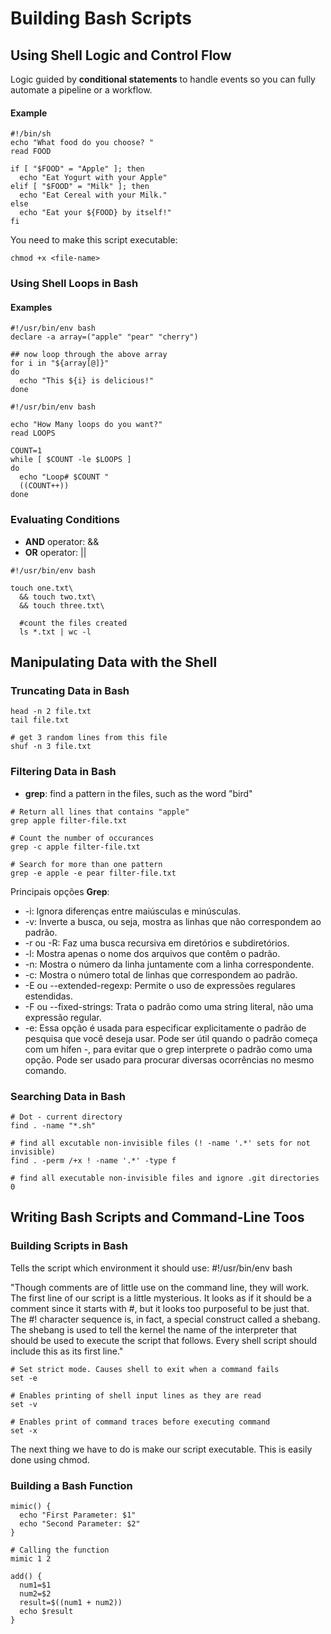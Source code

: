 # Building Bash Scripts

## Using Shell Logic and Control Flow

Logic guided by **conditional statements** to handle events so you can fully automate a pipeline or a workflow.

#### Example
```
#!/bin/sh
echo "What food do you choose? "
read FOOD

if [ "$FOOD" = "Apple" ]; then
  echo "Eat Yogurt with your Apple"
elif [ "$FOOD" = "Milk" ]; then
  echo "Eat Cereal with your Milk."
else
  echo "Eat your ${FOOD} by itself!"
fi
```

You need to make this script executable:

```
chmod +x <file-name>
```

### Using Shell Loops in Bash

#### Examples
```
#!/usr/bin/env bash
declare -a array=("apple" "pear" "cherry")

## now loop through the above array
for i in "${array[@]}"
do
  echo "This ${i} is delicious!"
done

```
```
#!/usr/bin/env bash

echo "How Many loops do you want?"
read LOOPS

COUNT=1
while [ $COUNT -le $LOOPS ]
do
  echo "Loop# $COUNT "
  ((COUNT++))
done
```

### Evaluating Conditions

- **AND** operator: &&
- **OR** operator: ||

```
#!/usr/bin/env bash

touch one.txt\
  && touch two.txt\
  && touch three.txt\

  #count the files created
  ls *.txt | wc -l

```

## Manipulating Data with the Shell

### Truncating Data in Bash

```
head -n 2 file.txt
tail file.txt

# get 3 random lines from this file
shuf -n 3 file.txt
```
### Filtering Data in Bash

- **grep**: find a pattern in the files, such as the word "bird"

```
# Return all lines that contains "apple"
grep apple filter-file.txt

# Count the number of occurances
grep -c apple filter-file.txt

# Search for more than one pattern
grep -e apple -e pear filter-file.txt
```

Principais opções **Grep**:
  - -i: Ignora diferenças entre maiúsculas e minúsculas.
  - -v: Inverte a busca, ou seja, mostra as linhas que não correspondem ao padrão.
  - -r ou -R: Faz uma busca recursiva em diretórios e subdiretórios.
  - -l: Mostra apenas o nome dos arquivos que contêm o padrão.
  - -n: Mostra o número da linha juntamente com a linha correspondente.
  - -c: Mostra o número total de linhas que correspondem ao padrão.
  - -E ou --extended-regexp: Permite o uso de expressões regulares estendidas.
  - -F ou --fixed-strings: Trata o padrão como uma string literal, não uma expressão regular.
  - -e: Essa opção é usada para especificar explicitamente o padrão de pesquisa que você deseja usar.
Pode ser útil quando o padrão começa com um hífen -, para evitar que o grep interprete o padrão como uma opção.
Pode ser usado para procurar diversas ocorrências no mesmo comando.

### Searching Data in Bash

```
# Dot - current directory
find . -name "*.sh"

# find all excutable non-invisible files (! -name '.*' sets for not invisible)
find . -perm /+x ! -name '.*' -type f

# find all executable non-invisible files and ignore .git directories
0
```

## Writing Bash Scripts and Command-Line Toos

### Building Scripts in Bash

Tells the script which environment it should use:
#!/usr/bin/env bash

"Though comments are of little use on the command line, they will work.
The first line of our script is a little mysterious. It looks as if it should be a comment since
it starts with #, but it looks too purposeful to be just that. The #! character sequence is,
in fact, a special construct called a shebang. The shebang is used to tell the kernel the
name of the interpreter that should be used to execute the script that follows. Every shell
script should include this as its first line."

```
# Set strict mode. Causes shell to exit when a command fails
set -e

# Enables printing of shell input lines as they are read
set -v

# Enables print of command traces before executing command
set -x
```
The next thing we have to do is make our script executable. This is easily done using chmod.


### Building a Bash Function

```
mimic() {
  echo "First Parameter: $1"
  echo "Second Parameter: $2"
}

# Calling the function
mimic 1 2

add() {
  num1=$1
  num2=$2
  result=$((num1 + num2))
  echo $result
}

```
